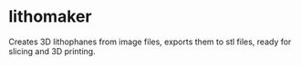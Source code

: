 # lithomaker
Creates 3D lithophanes from image files, exports them to stl files, ready for slicing and 3D printing.
